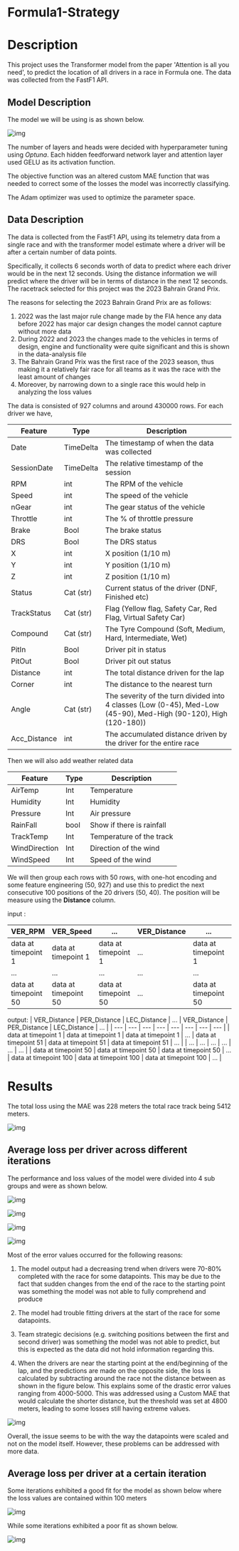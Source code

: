 # Formula1-Strategy

# Description

This project uses the Transformer model from the paper 'Attention is all you need', to predict the location of all drivers in a race in Formula one. 
The data was collected from the FastF1 API. 

## Model Description

The model we will be using is as shown below. 

![img](Images/model_diagram.png "Logo Title Text 1")

The number of layers and heads were decided with hyperparameter tuning using *Optuna*. Each hidden feedforward network layer and attention layer used GELU as its activation function. 

The objective function was an altered custom MAE function that was needed to correct some of the losses the model was incorrectly classifying. 

The Adam optimizer was used to optimize the parameter space. 

## Data Description 

The data is collected from the FastF1 API, using its telemetry data from a single race and with the transformer model estimate where a driver will be after a certain number of data points. 

Specifically, it collects 6 seconds worth of data to predict where each driver would be in the next 12 seconds. Using the distance information we will predict where the driver will be in terms of distance in the next 12 seconds. The racetrack selected for this project was the 2023 Bahrain Grand Prix.


The reasons for selecting the 2023 Bahrain Grand Prix are as follows:
1. 2022 was the last major rule change made by the FIA hence any data before 2022 has major car design changes the model cannot capture without more data
2. During 2022 and 2023 the changes made to the vehicles in terms of design, engine and functionality were quite significant and this is shown in the data-analysis file
3. The Bahrain Grand Prix was the first race of the 2023 season, thus making it a relatively fair race for all teams as it was the race with the least amount of changes
4. Moreover, by narrowing down to a single race this would help in analyzing the loss values

The data is consisted of 927 columns and around 430000 rows. For each driver we have, 

|  Feature | Type | Description |
| --- | --- | --- |
| Date | TimeDelta | The timestamp of when the data was collected |
| SessionDate | TimeDelta | The relative timestamp of the session |
| RPM | int | The RPM of the vehicle |
| Speed | int | The speed of the vehicle |
| nGear | int | The gear status of the vehicle |
| Throttle | int | The % of throttle pressure |
| Brake | Bool | The brake status |
| DRS | Bool | The DRS status |
| X | int | X position (1/10 m) |
| Y | int | Y position (1/10 m) |
| Z | int | Z position (1/10 m) |
| Status | Cat (str) | Current status of the driver (DNF, Finished etc) |
| TrackStatus | Cat (str) | Flag (Yellow flag, Safety Car, Red Flag, Virtual Safety Car) | 
| Compound | Cat (str)|The Tyre Compound (Soft, Medium, Hard, Intermediate, Wet) |
| PitIn | Bool | Driver pit in status |
| PitOut | Bool | Driver pit out status |
| Distance | int | The total distance driven for the lap |
| Corner | int| The distance to the nearest turn |
| Angle | Cat (str) | The severity of the turn divided into 4 classes (Low (0-45), Med-Low (45-90), Med-High (90-120), High (120-180)) |
| Acc_Distance | int | The accumulated distance driven by the driver for the entire race |

Then we will also add weather related data

| Feature | Type | Description |
| --- | --- | --- |
| AirTemp | Int | Temperature |
| Humidity | Int | Humidity |
| Pressure | Int | Air pressure|
| RainFall | bool | Show if there is rainfall |
| TrackTemp | Int | Temperature of the track |
| WindDirection | Int | Direction of the wind |
| WindSpeed | Int | Speed of the wind | 


We will then group each rows with 50 rows, with one-hot encoding and some feature engineering (50, 927) and use this to predict the next consecutive 100 positions of the 20 drivers (50, 40). The position will be measure using the **Distance** column. 

input :

| VER_RPM | VER_Speed | ... | VER_Distance | ... |PIA_Distance|
| --- | --- | --- | --- | --- | --- |
| data at timepoint 1 | data at timepoint 1 | data at timepoint 1 | ... | data at timepoint 1 | ... | data at timepoint 1 |
| ... | ... | ... | ... | ... | ... |
| data at timepoint 50 | data at timepoint 50 | data at timepoint 50 | ... | data at timepoint 50 | ... | data at timepoint 50 |

output:
| VER_Distance | PER_Distance | LEC_Distance | ... | VER_Distance | PER_Distance | LEC_Distance | ... |
| --- | --- | --- | --- | --- | --- | --- | --- |
| data at timepoint 1 | data at timepoint 1 | data at timepoint 1 | ... | data at timepoint 51 | data at timepoint 51 | data at timepoint 51 | ... |
| ... | ... | ... | ... | ... | ... |
| data at timepoint 50 | data at timepoint 50 | data at timepoint 50 | ... | data at timepoint 100 | data at timepoint 100 | data at timepoint 100 | ... |

# Results

The total loss using the MAE was 228 meters the total race track being 5412 meters. 

![img](Images/general_train_error.png "Plot of generalization and training error")

## Average loss per driver across different iterations

The performance and loss values of the model were divided into 4 sub groups and were as shown below. 

![img](Images/group1.png "Avg Loss values of Group 1")

![img](Images/group2.png "Avg Loss values of Group 2")

![img](Images/group3.png "Avg Loss values of Group 3")

![img](Images/group4.png "Avg Loss values of Group 4")

Most of the error values occurred for the following reasons:

1. The model output had a decreasing trend when drivers were 70-80% completed with the race for some datapoints. This may be due to the fact that sudden changes from the end of the race to the starting point was something the model was not able to fully comprehend and produce

2. The model had trouble fitting drivers at the start of the race for some datapoints. 

3. Team strategic decisions (e.g. switching positions between the first and second driver) was something the model was not able to predict, but this is expected as the data did not hold information regarding this. 

4. When the drivers are near the starting point at the end/beginning of the lap, and the predictions are made on the opposite side, the loss is calculated by subtracting around the race not the distance between as shown in the figure below. This explains some of the drastic error values ranging from 4000-5000. This was addressed using a Custom MAE that would calculate the shorter distance, but the threshold was set at 4800 meters, leading to some losses still having extreme values. 

![img](Images/Racetrack.png "Racetrack (Bahrain)")


Overall, the issue seems to be with the way the datapoints were scaled and not on the model itself. However, these problems can be addressed with more data. 

## Average loss per driver at a certain iteration

Some iterations exhibited a good fit for the model as shown below where the loss values are contained within 100 meters

![img](Images/good_exm.png "Loss values for iteration 10")

While some iterations exhibited a poor fit as shown below. 

![img](Images/bad_exm.png "Loss values for iteration 20")
